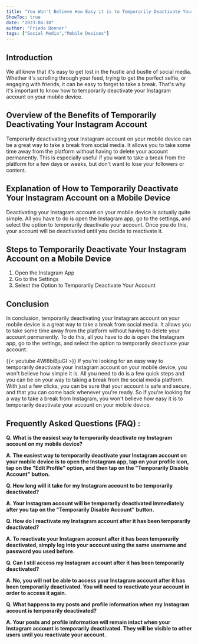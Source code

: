 ```yaml
---
title: "You Won't Believe How Easy it is to Temporarily Deactivate Your Instagram Account on Your Mobile Device!"
ShowToc: true 
date: "2023-04-18"
author: "Frieda Bonner" 
tags: ["Social Media","Mobile Devices"]
---
```

## Introduction

We all know that it's easy to get lost in the hustle and bustle of social media. Whether it's scrolling through your feed, trying to get the perfect selfie, or engaging with friends, it can be easy to forget to take a break. That's why it's important to know how to temporarily deactivate your Instagram account on your mobile device. 

## Overview of the Benefits of Temporarily Deactivating Your Instagram Account 

Temporarily deactivating your Instagram account on your mobile device can be a great way to take a break from social media. It allows you to take some time away from the platform without having to delete your account permanently. This is especially useful if you want to take a break from the platform for a few days or weeks, but don't want to lose your followers or content. 

## Explanation of How to Temporarily Deactivate Your Instagram Account on a Mobile Device 

Deactivating your Instagram account on your mobile device is actually quite simple. All you have to do is open the Instagram app, go to the settings, and select the option to temporarily deactivate your account. Once you do this, your account will be deactivated until you decide to reactivate it. 

## Steps to Temporarily Deactivate Your Instagram Account on a Mobile Device 

1. Open the Instagram App 
2. Go to the Settings 
3. Select the Option to Temporarily Deactivate Your Account 

## Conclusion 

In conclusion, temporarily deactivating your Instagram account on your mobile device is a great way to take a break from social media. It allows you to take some time away from the platform without having to delete your account permanently. To do this, all you have to do is open the Instagram app, go to the settings, and select the option to temporarily deactivate your account.

{{< youtube 4WI8biBjuGI >}} 
If you're looking for an easy way to temporarily deactivate your Instagram account on your mobile device, you won't believe how simple it is. All you need to do is a few quick steps and you can be on your way to taking a break from the social media platform. With just a few clicks, you can be sure that your account is safe and secure, and that you can come back whenever you're ready. So if you're looking for a way to take a break from Instagram, you won't believe how easy it is to temporarily deactivate your account on your mobile device.

## Frequently Asked Questions (FAQ) :
**Q. What is the easiest way to temporarily deactivate my Instagram account on my mobile device?**

**A. The easiest way to temporarily deactivate your Instagram account on your mobile device is to open the Instagram app, tap on your profile icon, tap on the "Edit Profile" option, and then tap on the "Temporarily Disable Account" button.**

**Q. How long will it take for my Instagram account to be temporarily deactivated?**

**A. Your Instagram account will be temporarily deactivated immediately after you tap on the "Temporarily Disable Account" button.**

**Q. How do I reactivate my Instagram account after it has been temporarily deactivated?**

**A. To reactivate your Instagram account after it has been temporarily deactivated, simply log into your account using the same username and password you used before.**

**Q. Can I still access my Instagram account after it has been temporarily deactivated?**

**A. No, you will not be able to access your Instagram account after it has been temporarily deactivated. You will need to reactivate your account in order to access it again.**

**Q. What happens to my posts and profile information when my Instagram account is temporarily deactivated?**

**A. Your posts and profile information will remain intact when your Instagram account is temporarily deactivated. They will be visible to other users until you reactivate your account.**





